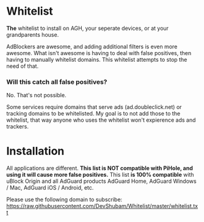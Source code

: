 # Whitelist

**The** whitelist to install on AGH, your seperate devices, or at your grandparents house. 

AdBlockers are awesome, and adding additional filters is even more awesome. What isn't awesome is having to deal with false positives, then having to manually whitelist domains.
This whitelist attempts to stop the need of that.

### Will this catch all false positives?

No. That's not possible.

Some services require domains that serve ads (ad.doubleclick.net) or tracking domains to be whitelisted. My goal is to not add those to the whitelist, that way anyone who uses the whitelist won't expierence ads and trackers.


# Installation

All applications are different. **This list is NOT compatible with PiHole, and using it will cause more false positives.** This list **is 100% compatible** with uBlock Origin and all AdGuard products AdGuard Home, AdGuard Windows / Mac, AdGuard iOS / Android, etc.

Please use the following domain to subscribe: https://raw.githubusercontent.com/DevShubam/Whitelist/master/whitelist.txt
